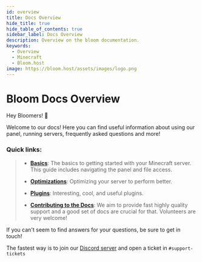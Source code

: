 ```yaml
---
id: overview
title: Docs Overview
hide_title: true
hide_table_of_contents: true
sidebar_label: Docs Overview
description: Overview on the bloom documentation.
keywords:
  - Overview
  - Minecraft
  - Bloom.host
image: https://bloom.host/assets/images/logo.png
---
```

# Bloom Docs Overview

Hey Bloomers! 👋

Welcome to our docs! Here you can find useful information about using our panel, running servers, frequently asked questions and more! 

### Quick links: 
> - **[Basics](docs/panel/basic-controls)**: The basics to getting started with your Minecraft server. This guide includes navigating the panel and file access.
>
> - **[Optimizations](docs/running-a-server/server-optimization.md)**: Optimizing your server to perform better.
>
> - **[Plugins](docs/server-mods/bukkit-plugins/chunky.md)**: Interesting, cool, and useful plugins.
>
> - **[Contributing to the Docs](contributing.md)**: We aim to provide fast highly quality support and a good set of docs are crucial for that. Volunteers are very welcome! 

If you can't seem to find answers for your questions, be sure to get in touch! 

The fastest way is to join our [Discord server](https://discord.gg/bloom) and open a ticket in `#support-tickets`
